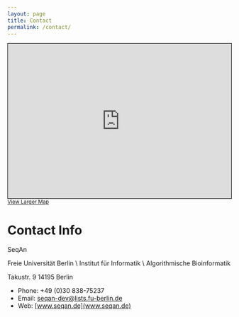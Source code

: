 ```yaml
---
layout: page
title: Contact
permalink: /contact/
---
```


<iframe width="100%" height="350" frameborder="0" scrolling="no" marginheight="0" marginwidth="0" src="https://www.openstreetmap.org/export/embed.html?bbox=13.294473588466646%2C52.45494698166798%2C13.299719989299776%2C52.45700313231881&amp;layer=mapnik&amp;marker=52.45597506899463%2C13.29709678888321" style="border: 1px solid black"></iframe><br/><small><a href="https://www.openstreetmap.org/?mlat=52.45598&amp;mlon=13.29710#map=19/52.45598/13.29710">View Larger Map</a></small>

# Contact Info

SeqAn

Freie Universität Berlin \\
Institut für Informatik \\
Algorithmische Bioinformatik

Takustr. 9 14195 Berlin

* Phone: +49 (0)30 838-75237
* Email: [seqan-dev@lists.fu-berlin.de](mailto:seqan-dev@lists.fu-berlin.de)
* Web: [www.seqan.de](www.seqan.de)
